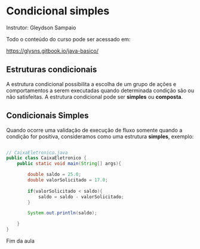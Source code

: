 # Condicional simples 

Instrutor: Gleydson Sampaio

Todo o conteúdo do curso pode ser acessado em:

https://glysns.gitbook.io/java-basico/

## Estruturas condicionais 

A estrutura condicional possibilita a escolha de um grupo de ações e comportamentos a serem executadas quando determinada condição são ou não satisfeitas. A estrutura condicional pode ser **simples** ou **composta**.

## Condicionais Simples 

Quando ocorre uma validação de execução de fluxo somente quando a condição for positiva, consideramos como uma estrutura **simples**, exemplo: 

```java

// CaixaEletronico.java
public class CaixaEletronico {
    public static void main(String[] args){

        double saldo = 25.0;
        double valorSolicitado = 17.0;
        
        if(valorSolicitado < saldo){
            saldo = saldo - valorSolicitado;
        }

        System.out.println(saldo);

    }
}
```

Fim da aula
